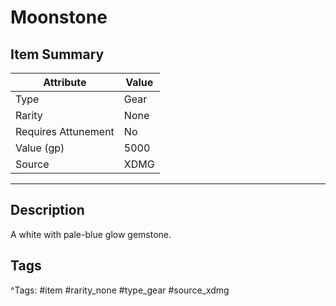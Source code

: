 # Moonstone

## Item Summary

| Attribute            | Value                        |
|----------------------|------------------------------|
| Type                 | Gear |
| Rarity               | None             |
| Requires Attunement  | No                |
| Value (gp)           | 5000    |
| Source               | XDMG |

---

## Description

A white with pale-blue glow gemstone.

## Tags

^Tags: #item #rarity_none #type_gear #source_xdmg